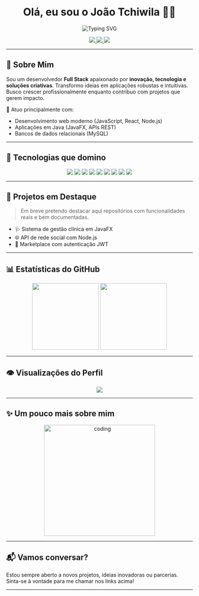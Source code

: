 <h1 align="center">Olá, eu sou o João Tchiwila 🙋‍♂️</h1>

<p align="center">
  <img src="https://readme-typing-svg.herokuapp.com?font=Fira+Code&size=24&pause=1000&color=F700FF&center=true&vCenter=true&width=500&lines=Desenvolvedor+Full+Stack;Apaixonado+por+tecnologia;Sempre+aprendendo+novas+skills" alt="Typing SVG" />
</p>

<p align="center">
  <a href="https://github.com/JoaoLaurindoTchiwilaJT" target="_blank">
    <img src="https://img.shields.io/badge/GitHub-181717?style=for-the-badge&logo=github&logoColor=white" />
  </a>
  <a href="https://www.linkedin.com/in/jo%C3%A3o-tchiwila-38a85a235/" target="_blank">
    <img src="https://img.shields.io/badge/LinkedIn-0A66C2?style=for-the-badge&logo=linkedin&logoColor=white" />
  </a>
  <a href="https://web.whatsapp.com/" target="_blank">
    <img src="https://img.shields.io/badge/WhatsApp-25D366?style=for-the-badge&logo=whatsapp&logoColor=white" />
  </a>
</p>

---

## 🚀 Sobre Mim

Sou um desenvolvedor **Full Stack** apaixonado por **inovação, tecnologia e soluções criativas**. Transformo ideias em aplicações robustas e intuitivas. Busco crescer profissionalmente enquanto contribuo com projetos que gerem impacto.

📍 Atuo principalmente com:
- Desenvolvimento web moderno (JavaScript, React, Node.js)
- Aplicações em Java (JavaFX, APIs REST)
- Bancos de dados relacionais (MySQL)

---

## 🧠 Tecnologias que domino

<div align="center">
  <img src="https://img.shields.io/badge/HTML5-E34F26?style=for-the-badge&logo=html5&logoColor=white" />
  <img src="https://img.shields.io/badge/CSS3-1572B6?style=for-the-badge&logo=css3&logoColor=white" />
  <img src="https://img.shields.io/badge/JavaScript-F7DF1E?style=for-the-badge&logo=javascript&logoColor=black" />
  <img src="https://img.shields.io/badge/TypeScript-007ACC?style=for-the-badge&logo=typescript&logoColor=white" />
  <img src="https://img.shields.io/badge/React-20232A?style=for-the-badge&logo=react&logoColor=61DAFB" />
  <img src="https://img.shields.io/badge/Node.js-339933?style=for-the-badge&logo=node.js&logoColor=white" />
  <img src="https://img.shields.io/badge/MySQL-4479A1?style=for-the-badge&logo=mysql&logoColor=white" />
  <img src="https://img.shields.io/badge/Java-ED8B00?style=for-the-badge&logo=openjdk&logoColor=white" />
  <img src="https://img.shields.io/badge/Laravel-F05340?style=for-the-badge&logo=laravel&logoColor=white" />
</div>

---

## 📂 Projetos em Destaque

> Em breve pretendo destacar aqui repositórios com funcionalidades reais e bem documentadas.

- 🩺 Sistema de gestão clínica em JavaFX
- 🌐 API de rede social com Node.js
- 🛒 Marketplace com autenticação JWT

---

## 📊 Estatísticas do GitHub

<div align="center">
  <img height="180em" src="https://github-readme-stats.vercel.app/api?username=JoaoLaurindoTchiwilaJT&show_icons=true&theme=radical&include_all_commits=true&count_private=true" />
  <img height="180em" src="https://github-readme-stats.vercel.app/api/top-langs/?username=JoaoLaurindoTchiwilaJT&layout=compact&theme=radical" />
</div>

---

## 👁️ Visualizações do Perfil

<p align="center">
  <img src="https://profile-counter.glitch.me/JoaoLaurindoTchiwilaJT/count.svg" />
</p>

---

## ✨ Um pouco mais sobre mim

<p align="center">
  <img src="https://media.giphy.com/media/qgQUggAC3Pfv687qPC/giphy.gif" width="300px" alt="coding" />
</p>

---

## 📬 Vamos conversar?

Estou sempre aberto a novos projetos, ideias inovadoras ou parcerias.  
Sinta-se à vontade para me chamar nos links acima!

---
